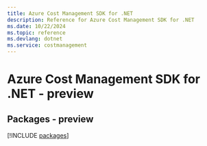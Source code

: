 ```yaml
---
title: Azure Cost Management SDK for .NET
description: Reference for Azure Cost Management SDK for .NET
ms.date: 10/22/2024
ms.topic: reference
ms.devlang: dotnet
ms.service: costmanagement
---
```

# Azure Cost Management SDK for .NET - preview
## Packages - preview
[!INCLUDE [packages](cost-management-index.md)]